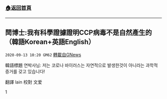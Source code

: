 ###  [:house:返回首頁](https://github.com/ourhimalayas/txt)
---

## 閆博士:我有科學證據證明CCP病毒不是自然產生的（韓語Korean+英語English）
`2020-09-13 10:20 GM62` [轉載自GNews](https://gnews.org/zh-hant/352459/)

韓語標題 연박사님: 저는 코로나 바이러스는 자연적으로 발생한것이 아니라는 과학적 증거를 갖고 있습니다!

翻譯 lain 校對 文爱

1
